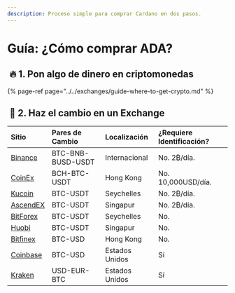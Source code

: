 ```yaml
---
description: Proceso simple para comprar Cardano en dos pasos.
---
```


# Guía: ¿Cómo comprar ADA?

## ​ 🔥 1. Pon algo de dinero en criptomonedas <a id="1-get-some-money-into-crypto"></a>

{% page-ref page="../../exchanges/guide-where-to-get-crypto.md" %}

## ​ 🔄 2. Haz el cambio en un Exchange <a id="2-convert-on-exchange"></a>

| Sitio | Pares de Cambio | Localización | ¿Requiere Identificación? |
| :--- | :--- | :--- | :--- |
| [Binance](https://www.binance.com/en/register?ref=RI4R7YI6) | BTC-BNB-BUSD-USDT | Internacional | No. 2₿/día. |
| [CoinEx](https://www.coinex.com/register?refer_code=6rcz2) | BCH-BTC-USDT | Hong Kong | No. 10,000USD/día. |
| [Kucoin](https://www.kucoin.com/ucenter/signup?rcode=2M43tty) | BTC-USDT | Seychelles | No. 2₿/día. |
| [AscendEX](https://ascendex.com/) | BTC-USDT | Singapur | No. 2₿/día. |
| [BitForex](https://www.bitforex.com/) | BTC-USDT | Seychelles | No. |
| [Huobi](https://www.hbg.com/en-us/exchange/?s=xtz_btc&invite_code=) | BTC-USDT | Singapur | No. |
| [Bitfinex](https://www.bitfinex.com/t/ETH:UST) | BTC-USD | Hong Kong | No. |
| [Coinbase](https://pro.coinbase.com/trade/ETH-USDC) | BTC-USD | Estados Unidos | Sí |
| [Kraken](https://www.kraken.com/) | USD-EUR-BTC | Estados Unidos | Sí |

